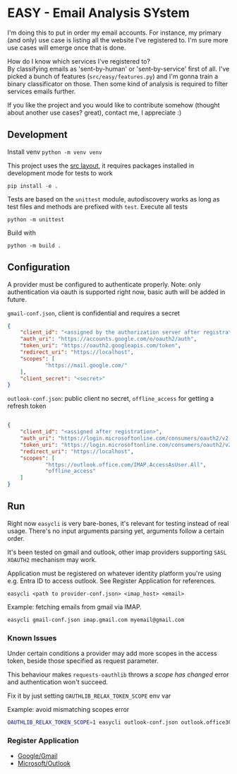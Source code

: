 # EASY - Email Analysis SYstem

I'm doing this to put in order my email accounts. 
For instance, my primary (and only) use case is listing all the website I've registered to.
I'm sure more use cases will emerge once that is done.

How do I know which services I've registered to?<br>
By classifying emails as 'sent-by-human' or 'sent-by-service' first of all.
I've picked a bunch of features (`src/easy/features.py`) and I'm gonna train a binary classificator on those.
Then some kind of analysis is required to filter services emails further.

If you like the project and you would like to contribute somehow (thought about another use cases? great), contact me, I appreciate :) 

## Development 

Install venv `python -m venv venv`

This project uses the [src layout](https://packaging.python.org/en/latest/discussions/src-layout-vs-flat-layout/), 
it requires packages installed in development mode for tests to work
```
pip install -e .
```

Tests are based on the `unittest` module, autodiscovery works as long as test files and methods are prefixed with `test`.
Execute all tests 
```
python -m unittest
```

Build with
```
python -m build .
```


## Configuration

A provider must be configured to authenticate properly. 
Note: only authentication via oauth is supported right now, basic auth will be added in future.

`gmail-conf.json`, client is confidential and requires a secret 
```json
{
    "client_id": "<assigned by the authorization server after registration>",
    "auth_uri": "https://accounts.google.com/o/oauth2/auth",
    "token_uri": "https://oauth2.googleapis.com/token",
    "redirect_uri": "https://localhost",
    "scopes": [
            "https://mail.google.com/"
    ],
    "client_secret": "<secret>"
}
```

`outlook-conf.json`: public client no secret, `offline_access` for getting a refresh token
```json

{
    "client_id": "<assigned after registration>",
    "auth_uri": "https://login.microsoftonline.com/consumers/oauth2/v2.0/authorize",
    "token_uri": "https://login.microsoftonline.com/consumers/oauth2/v2.0/token",
    "redirect_uri": "https://localhost",
    "scopes": [
            "https://outlook.office.com/IMAP.AccessAsUser.All",
            "offline_access"
    ]
}
```


## Run

Right now `easycli` is very bare-bones, it's relevant for testing instead of real usage. 
There's no input arguments parsing yet, arguments follow a certain order.

It's been tested on gmail and outlook, other imap providers supporting 
`SASL XOAUTH2` mechanism may work.

Application must be registered on whatever identity platform you're using e.g. Entra ID to access outlook.
See Register Application for references.

```plain
easycli <path to provider-conf.json> <imap_host> <email>
```

Example: fetching emails from gmail via IMAP.

```sh
easycli gmail-conf.json imap.gmail.com myemail@gmail.com
```

### Known Issues

Under certain conditions a provider may add more scopes in the access token, 
beside those specified as request parameter.

This behaviour makes `requests-oauthlib` throws a _scope has changed_ error and authentication won't succeed.

Fix it by just setting `OAUTHLIB_RELAX_TOKEN_SCOPE` env var

Example: avoid mismatching scopes error
```sh
OAUTHLIB_RELAX_TOKEN_SCOPE=1 easycli outlook-conf.json outlook.office365.com myemail@hotmail.com
```

### Register Application

* [Google/Gmail](https://developers.google.com/identity/protocols/oauth2)
* [Microsoft/Outlook](https://learn.microsoft.com/en-us/exchange/client-developer/legacy-protocols/how-to-authenticate-an-imap-pop-smtp-application-by-using-oauth)


